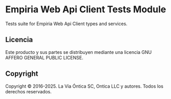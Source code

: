 ﻿# Empiria Web Api Client Tests Module

Tests suite for Empiria Web Api Client types and services.

## Licencia

Este producto y sus partes se distribuyen mediante una licencia GNU AFFERO
GENERAL PUBLIC LICENSE.

## Copyright

Copyright © 2016-2025. La Vía Óntica SC, Ontica LLC y autores.
Todos los derechos reservados.
